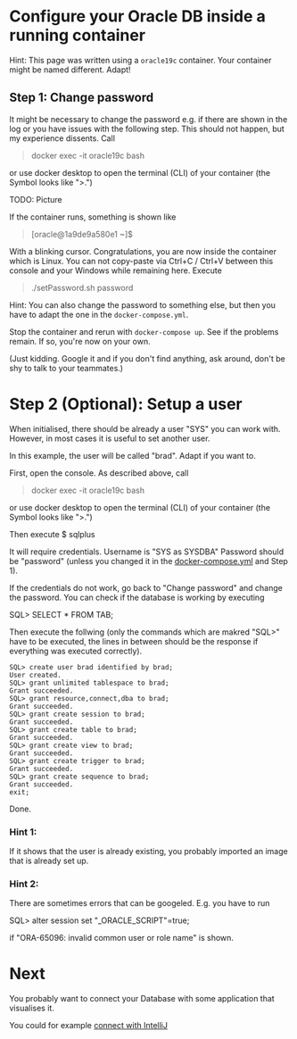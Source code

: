 # Configure your Oracle DB inside a running container

Hint: This page was written using a `oracle19c` container. Your container might be named different. Adapt!

## Step 1: Change password

It might be necessary to change the password e.g. if there are shown in the log or you have issues with the following step. This should not happen, but my experience dissents.
Call

> docker exec -it oracle19c bash

or use docker desktop to open the terminal (CLI) of your container (the Symbol looks like ">.")

TODO: Picture

If the container runs, something is shown like

>[oracle@1a9de9a580e1 ~]$

With a blinking cursor. Congratulations, you are now inside the container which is Linux. You can not copy-paste via Ctrl+C / Ctrl+V between this console and your Windows while remaining here.  Execute

>./setPassword.sh password

Hint: You can also change the password to something else, but then you have to adapt the one in the `docker-compose.yml`.

Stop the container and rerun with `docker-compose up`. See if the problems remain. If so, you're now on your own.

(Just kidding. Google it and if you don't find anything, ask around, don't be shy to talk to your teammates.)

# Step 2 (Optional): Setup a user

When initialised, there should be already a user "SYS" you can work with. However, in most cases it is useful to set another user.

In this example, the user will be called "brad". Adapt if you want to.

First, open the console. As described above, call

> docker exec -it oracle19c bash

or use docker desktop to open the terminal (CLI) of your container (the Symbol looks like ">.")

Then execute
$ sqlplus

It will require credentials.
Username is "SYS as SYSDBA"
Password should be "password" (unless you changed it in the [docker-compose.yml](../step2/runDockerContainer.md#prepare-docker-file) and Step 1).

If the credentials do not work, go back to "Change password" and change the password.
You can check if the database is working by executing

SQL> SELECT * FROM TAB;

Then execute the follwing (only the commands which are makred "SQL>" have to be executed, the lines in between should be the response if everything was executed correctly).

```
SQL> create user brad identified by brad;
User created.
SQL> grant unlimited tablespace to brad;
Grant succeeded.
SQL> grant resource,connect,dba to brad;
Grant succeeded.
SQL> grant create session to brad;
Grant succeeded.
SQL> grant create table to brad;
Grant succeeded.
SQL> grant create view to brad;
Grant succeeded.
SQL> grant create trigger to brad;
Grant succeeded.
SQL> grant create sequence to brad;
Grant succeeded.
exit;
```

Done.

### Hint 1: 

If it shows that the user is already existing, you probably imported an image that is already set up.

### Hint 2: 

There are sometimes errors that can be googeled. E.g. you have to run

SQL> alter session set "_ORACLE_SCRIPT"=true;

if "ORA-65096: invalid common user or role name" is shown.

# Next 

You probably want to connect your Database with some application that visualises it. 

You could for example [connect with IntelliJ](connectWithIntelliJ.md)


